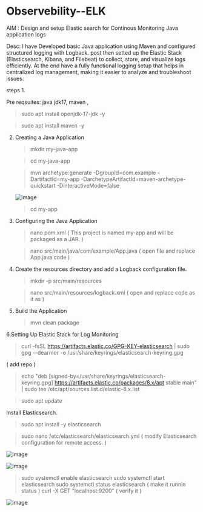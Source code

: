 # Observebility--ELK

AIM : Design and setup Elastic search for Continous Monitoring Java application logs

Desc: I have Developed  basic  Java application using Maven and configured structured logging with Logback. post  then setted up the Elastic Stack (Elasticsearch, Kibana, and Filebeat) to collect, store, and visualize logs efficiently. At the end  have a fully functional logging setup that helps in centralized log management, making it easier to analyze and troubleshoot issues.


steps 
1.

Pre reqsuites: 
java jdk17, maven , 

>sudo apt install openjdk-17-jdk -y

>sudo apt install maven -y


2. Creating a Java Application

   >mkdir my-java-app
   
   >cd my-java-app

   >mvn archetype:generate -DgroupId=com.example -DartifactId=my-app -DarchetypeArtifactId=maven-archetype-quickstart -DinteractiveMode=false


   ![image](https://github.com/user-attachments/assets/096d635d-0d9a-4bbb-b41e-a5409f04fe40)


   >cd my-app


3. Configuring the Java Application


     >nano pom.xml  ( This project is named my-app and will be packaged as a JAR.  )

     >nano src/main/java/com/example/App.java  ( open file and replace App.java code )


4. Create the resources directory and add a Logback configuration file.

     >mkdir -p src/main/resources

     >nano src/main/resources/logback.xml  ( open and replace code as it as )

     

     
5. Build the Application

     >mvn clean package

6.Setting Up Elastic Stack for Log Monitoring

   >curl -fsSL https://artifacts.elastic.co/GPG-KEY-elasticsearch | sudo gpg --dearmor -o /usr/share/keyrings/elasticsearch-keyring.gpg

   ( add repo )

   >echo "deb [signed-by=/usr/share/keyrings/elasticsearch-keyring.gpg] https://artifacts.elastic.co/packages/8.x/apt stable main" | sudo tee /etc/apt/sources.list.d/elastic-8.x.list


   >sudo apt update

  Install Elasticsearch.

 > sudo apt install -y elasticsearch

 > sudo nano /etc/elasticsearch/elasticsearch.yml  ( modify  Elasticsearch configuration for remote access. )

 ![image](https://github.com/user-attachments/assets/cb1a2d03-fc59-41d8-949a-34f4eaa0a4de)

 ![image](https://github.com/user-attachments/assets/bf8206b9-944b-48cf-8856-37a3399d0824)

 > sudo systemctl enable elasticsearch
 > sudo systemctl start elasticsearch
 > sudo systemctl status elasticsearch ( make it runnin status  )
 > curl -X GET "localhost:9200" ( verify it ) 




   

![image](https://github.com/user-attachments/assets/5f60f065-e6fd-46f6-88f3-87fd01a9e79d)
